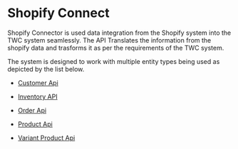 # Shopify Connect

Shopify Connector is used data integration from the Shopify system into the TWC system seamlessly. The API Translates the information from the shopify data and trasforms it as per the requirements of the TWC system.

The system is designed to work with multiple entity types being used as depicted by the list below.
- [Customer Api](shopify/customer.md)
  
- [Inventory API ](shopify/inventory.md)
  
- [Order Api](shopify/order.md)

- [Product Api](shopify/product.md)

- [Variant Product Api](shopify/variantProduct.md)



